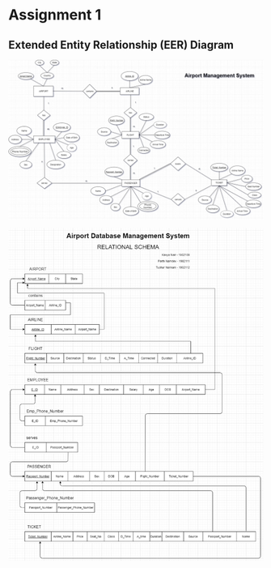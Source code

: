 # Assignment 1

## Extended Entity Relationship (EER) Diagram

![](Airport_Management_System_EER.png)

![](Relational_Schema.png)
